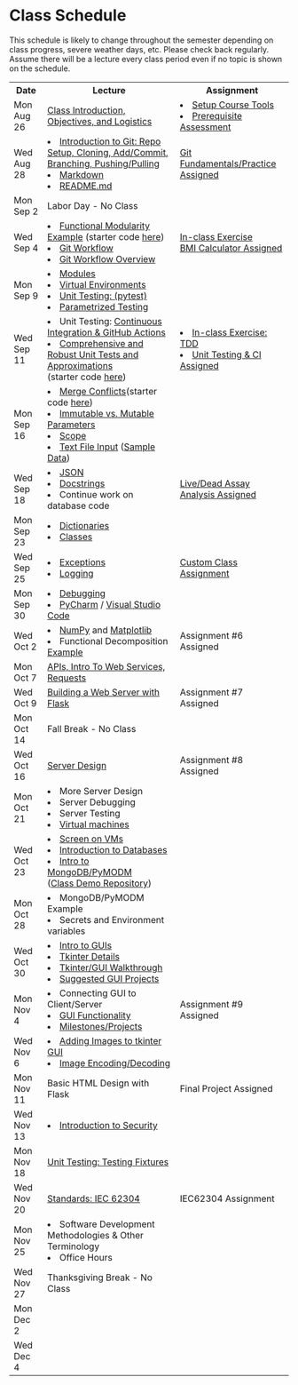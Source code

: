 # Class Schedule

This schedule is likely to change throughout the semester depending on class
progress, severe weather days, etc.  Please check back regularly.  Assume there 
will be a lecture every class period even if no topic is shown on the schedule.

<table>

<tr>
<th>Date</th>
<th>Lecture</th>
<th>Assignment</th>
</tr>

<tr>
<td>Mon Aug 26</td>
    <td><a href="Lectures/Intro_Lecture.md">Class Introduction, Objectives, and Logistics</a></td>
    <td>
      <li><a href="Assignments/01_tool_setup_git_intro.md">Setup Course Tools</a></li>
      <li><a href="Assignments/00_programming_assessment.md">Prerequisite Assessment</a></li>
</td>
</tr>

<tr>
<td>Wed Aug 28</td>
    <td>
      <li><a href="Lectures/intro_to_git.md">Introduction to Git:  Repo Setup, 
      Cloning, Add/Commit, Branching, Pushing/Pulling</a></li>     
      <li><a href="Resources/markdown.md">Markdown</a></li>
      <li><a href="Resources/Git/readme_files.md">README.md</a></li>
    </td>
    <td>
        <a href="Assignments/02_git_fundamentals_practice.md">Git Fundamentals/Practice Assigned</a>
        <!---Assignment #1 Assigned--->
    </td>  
</tr>

<tr>
<td>Mon Sep 2</td>
    <td>
        Labor Day - No Class
    </td>
</tr>

<tr>
<td>Wed Sep 4<br></td>
    <td>
  <li><a href="Lectures/modularity_example.md">Functional Modularity 
Example</a> (starter code <a href="https://github.com/dward2/modularity_example">here</a>)</li>
        <li><a href="Lectures/git_workflow.md">Git Workflow</a></li>
        <li><a href="Lectures/git_workflow_overview.md">Git Workflow Overview</a></li>    
   </td>
    <td>
        <a href="Lectures/git_workflow.md#LDL-Branch">In-class Exercise</a>
        <br>
        <!---Assignment #2 Assigned--->
        <a href="Assignments/BMICalculatorAssignment.md">BMI Calculator Assigned</a>
    </td>
</tr>

<tr>
<td>Mon Sep 9</td>
    <td>
        <li><a href="Lectures/modules.md">Modules</a></li> 
        <li><a href="Lectures/virtual_environments.md">Virtual Environments</a></li> 
        <li><a href="Lectures/unit_testing.md">Unit Testing: (pytest)</a></li>
        <li><a href="Lectures/robust_testing.md#testing-multiple-cases-using-parametrized-testing">Parametrized Testing</a></li>
    </td>
    <td>
    </td>
</tr>

<tr>
<td>Wed Sep 11</td> 
  <td>  
        <li>Unit Testing: <a href="Lectures/continuous_integration_github_actions.md">Continuous 
    Integration & GitHub Actions</a></li>
    <li><a href="Lectures/robust_testing.md">Comprehensive and Robust Unit Tests and Approximations</a></li>
    (starter code <a href="Lectures/unit_testing_code/weight_entry_starter_code.md">here</a>)
  </td>
  <td>
    <!---Assignment #3 Assigned--->
      <li><a href = "Lectures/unit_testing.md#exercise">In-class Exercise: TDD</a></li>
      <li><a href="Assignments/UnitTestingCIAssignment.md">Unit Testing & CI Assigned</a></li>
  </td>
</tr>

<tr>
<td>Mon Sep 16</td>
    <td>
        <li><a href="Resources/Git/MergeConflicts.md">Merge Conflicts</a>(starter code <a href="https://github.com/dward2/modularity_example/blob/main/output_readability.py">here</a>) </li>
        <li><a href="Lectures/parameters.md">Immutable vs. Mutable Parameters</a></li>
        <li><a href="Lectures/variable_scope.md">Scope</a></li>
        <li><a href="Lectures/file_input.md">Text File Input</a> (<a href="Lectures/lecture_files/blood_test_data.txt">Sample Data</a>)</li>
        <!---<li><a href="Lectures/lists.md">Lists</a></li>
        <li>For Loops</li>--->
    </td>
    <td>
    </td>
</tr>

<tr>
<td>Wed Sep 18</td>
    <td>
    <!---<li><a href="Lectures/git_workflow_more.md">Tags and 
Issues</a></li>--->
        <li><a href="Lectures/json.md">JSON</a></li>
        <li><a href="Lectures/docstrings.md">Docstrings</a></li>
        <li>Continue work on database code</li>
    </td>
    <td>
        <!---Assignment #4 Assigned--->
        <a href="Assignments/Live_Dead_Assay_Analysis">Live/Dead Assay Analysis Assigned</a>
    </td>
</tr>

<tr>
<td>Mon Sep 23</td>
    <td>
        <li><a href="Lectures/dictionaries.md">Dictionaries</a></li>
        <li><a href="Lectures/classes.md">Classes</a></li>
    </td>
    <td>
        <!---<a href="Lectures/dictionary_class_in_class_exercise.md">In Class Exercise</a>--->
    </td>
</tr>

<tr>
<td>Wed Sep 25</td>
    <td>
        <li><a href="Lectures/exceptions_active_lecture.md">Exceptions</a></li>    
        <li><a href="Lectures/logging.md">Logging</a></li>
</td>
    <td>
        <!---Assignment #5 Assigned-->
        <a href="Assignments/custom_class_assignment.md">Custom Class 
Assignment</a>
    </td>
</tr>

<tr>
<td>Mon Sep 30</td>
    <td>
        <li><a href="Lectures/debugging.md">Debugging</a></li> 
        <li><a href="Resources/PyCharm">PyCharm</a> / <a href="Resources/visual_studio_code.md">Visual Studio Code</a></li>
    </td>
    <td>
    </td>
</tr>

<tr>
<td>Wed Oct 2</td>
    <td>
        <li><a href="Lectures/numpy.md">NumPy</a> and 
        <a href="Lectures/matplotlib.md">Matplotlib</a></li>
        <li>Functional Decomposition <a href="Lectures/functional_decomposition_example.md">Example</a></li>
</td>
    <td>
        <!---<a href="https://canvas.duke.edu/courses/26498/assignments/69063">
            In-Class Exercise (see Canvas)</a>--->
        <!---<a href="Assignments/CPAP Measurements">CPAP Measurements Assigned</a>--->
        Assignment #6 Assigned
    </td>
</tr>

<tr>
<td>Mon Oct 7</td>
    <td>
        <a href="Lectures/apis_webservices_requests.md">
        APIs, Intro To Web Services, Requests</a>
    </td>
    <td>
        <!---<a href="Lectures/name_server_project.md">Class Exercise</a>--->
    </td>
</tr>

<tr>
<td>Wed Oct 9</td>
    <td> 
        <!---<a href="Lectures/sphinx.md">Sphinx</a>--->
        <a href="Lectures/flask_server_setup.md">
           Building a Web Server with Flask</a>
    </td>
    <td>
        <!---<a href="Assignments/time_server_project.md">Time Server Assigned</a>--->
        Assignment #7 Assigned
    </td>
</tr>

<tr>
<td>Mon Oct 14</td>
    <td>
        Fall Break - No Class
    </td>
</tr>

<tr>
<td>Wed Oct 16</td>
    <td> 
      <a href="Lectures/server_code_design.md">Server Design</a>
    </td>
    <td>
        <!---<a href="Assignments/patient_lab_test_results_server_assignment.md">Patient Lab Test Results Server Assigned</a>--->
        Assignment #8 Assigned
    </td>
</tr>

<tr>
<td>Mon Oct 21</td>
    <td>
        <li>More Server Design</li>
        <li>Server Debugging</li>
        <li>Server Testing</li>
        <li><a href="Resources/virtual_machines.md">Virtual machines</a></li>
    </td>
    <td>
    </td>
</tr>

<tr>
<td>Wed Oct 23</td>
<td>
        <li><a href="Resources/WebServices/screen.md">Screen on VMs</a></li>
        <li><a href="Lectures/databases.md">Introduction to Databases</a></li>
        <li><a href="Lectures/databases.md#mongodb">Intro to MongoDB/PyMODM</a></li>      
      (<a href="https://github.com/dward2/mongo_db_jupyter_example">Class Demo  
        Repository</a>)

</td>
<td>
     
</td>

<tr>
<td>Mon Oct 28</td>
    <td>
      <li>MongoDB/PyMODM Example</li>
      <li>Secrets and Environment variables</li>
</td>    
    <td>
    <!---<a href="Lectures/database_class_work.md">In-Class Project</a>--->
    </td>
</tr>

<tr>
<td>Wed Oct 30</td>
    <td>
        <li><a href="Lectures/intro_to_gui.md">Intro to GUIs</a></li>
        <li><a href="Lectures/tkinter_details.md">Tkinter Details</a></li>
        <li><a href="Lectures/tkinter_walkthrough.md">Tkinter/GUI Walkthrough</a></li>
        <li><a href="Resources/GUI_Projects">Suggested GUI Projects</a></li>
    </td>
    <td></td>
</tr>

<tr>
<td>Mon Nov 4</td>
    <td>
        <li>Connecting GUI to Client/Server</li>
        <li><a href="Lectures/tkinter_walkthrough.md#gui-functionality">GUI Functionality</a></li>
        <li><a href="Lectures/github_teams.md">Milestones/Projects</a></li>
    </td>
    <td>
        Assignment #9 Assigned
    </td> 
</tr>

<tr>
<td>Wed Nov 6</td>
    <td>
        <li><a href="Resources/tkinter_images.md">Adding Images to tkinter 
GUI</a></li>
        <li><a href="Lectures/image_encoding_decoding.md">Image 
Encoding/Decoding</a></li>
</td>
    <td>
    </td>
</tr>

<tr>
<td>Mon Nov 11</td>
    <td>
        Basic HTML Design with Flask
    </td>
    <td>
        Final Project Assigned
      <!---<li><a href="Assignments/final_image_processor.md">Final Project Assigned</a></li>
      <li><a href="Lectures/github_teams.md#Final-Project-Planning">Planning for Final Project</a></li>--->
    </td>
</tr>

<tr>
<td>Wed Nov 13</td>
    <td>
              <li><a href="Lectures/intro_to_security.md">Introduction to Security</a></li>
    </td>
    <td>
    </td>
</tr>

<tr>
<td>Mon Nov 18</td>
    <td>
<a href="Lectures/testing_fixtures_and_other_testing.md">Unit Testing:  Testing Fixtures</a></td>
    <td>
    </td>
</tr>

<tr>
<td>Wed Nov 20</td>
    <td>
       <a href="Resources/standards.md">Standards: </a>
      <a href="https://en.wikipedia.org/wiki/IEC_62304">IEC 62304</a>
    </td>
    <td>
      IEC62304 Assignment
      <!---<a href="https://canvas.duke.edu/courses/26498/assignments/69051">IEC 62304 Assignment</a>--->
      <!---<a href="Lectures/image_encoding_decoding.md#image-server-api-for-in-class-work">
        In-class Exercise</a>--->
    </td>
</tr>

<tr>
<td>Mon Nov 25</td>
    <td>
      <li>Software Development Methodologies & Other Terminology</li>
      <li>Office Hours</li>
    </td>
    <td></td>
</tr>

<tr>
<td>Wed Nov 27</td>
    <td>
        Thanksgiving Break - No Class
    </td>
    <td></td>
</tr>

<tr>
<td>Mon Dec 2</td>
    <td>
        <br>
    </td>
    <td></td>
</tr>

<tr>
<td>Wed Dec 4</td>
    <td>
    </td>
    <td></td>
</tr>
<!---
<tr>
<td>Wed Apr 24</td>
<td>Last Day of Class</td>
<td></td>
</tr>
--->

  

</table>
